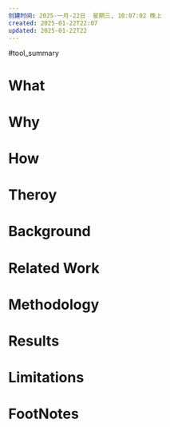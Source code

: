 ```yaml
---
创建时间: 2025-一月-22日  星期三, 10:07:02 晚上
created: 2025-01-22T22:07
updated: 2025-01-22T22
---
```

#tool_summary 

# What
# Why
# How
# Theroy
# Background
# Related Work
# Methodology
# Results
# Limitations
# FootNotes